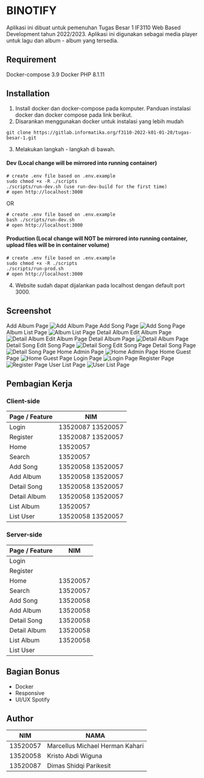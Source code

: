 # BINOTIFY

Aplikasi ini dibuat untuk pemenuhan Tugas Besar 1 IF3110 Web Based Development tahun 2022/2023.
Aplikasi ini digunakan sebagai media player untuk lagu dan album - album yang tersedia.

## Requirement
Docker-compose 3.9
Docker
PHP 8.1.11

## Installation
1. Install docker dan docker-compose pada komputer. Panduan instalasi docker dan docker compose pada link berikut.
2. Disarankan menggunakan docker untuk instalasi yang lebih mudah
```
git clone https://gitlab.informatika.org/f3110-2022-k01-01-20/tugas-besar-1.git
```
3. Melakukan langkah - langkah di bawah.

#### Dev (Local change will be mirrored into running container)
```
# create .env file based on .env.example
sudo chmod +x -R ./scripts
./scripts/run-dev.sh (use run-dev-build for the first time)
# open http://localhost:3000
```
OR
```
# create .env file based on .env.example
bash ./scripts/run-dev.sh
# open http://localhost:3000
```

#### Production (Local change will NOT be mirrored into running container, upload files will be in container volume)
```
# create .env file based on .env.example
sudo chmod +x -R ./scripts
./scripts/run-prod.sh
# open http://localhost:3000
```
4. Website sudah dapat dijalankan pada localhost dengan default port 3000.

## Screenshot
Add Album Page
![Add Album Page](/screenshots/addalbum.png)
Add Song Page
![Add Song Page](/screenshots/addsong.png)
Album List Page
![Album List Page](/screenshots/albumlist.png)
Detail Album Edit Album Page
![Detail Album Edit Album Page](/screenshots/detailalbum_editalbum.png)
Detail Album Page
![Detail Album Page](/screenshots/detailalbum.png)
Detail Song Edit Song Page
![Detail Song Edit Song Page](/screenshots/detailsong_editsong.png)
Detail Song Page
![Detail Song Page](/screenshots/detailsong.png)
Home Admin Page
![Home Admin Page](/screenshots/home_admin.png)
Home Guest Page
![Home Guest Page](/screenshots/home_guest.png)
Login Page
![Login Page](/screenshots/login.png)
Register Page
![Register Page](/screenshots/register.png)
User List Page
![User List Page](/screenshots/userlist.png)

## Pembagian Kerja
### Client-side
Page / Feature | NIM
--- | ---
Login | 13520087 13520057
Register | 13520087 13520057
Home | 13520057
Search | 13520057
Add Song | 13520058 13520057
Add Album | 13520058 13520057
Detail Song | 13520058 13520057
Detail Album | 13520058 13520057
List Album | 13520057
List User | 13520058 13520057

### Server-side
Page / Feature | NIM
--- | ---
Login | 
Register | 
Home | 13520057
Search | 13520057
Add Song | 13520058
Add Album | 13520058
Detail Song | 13520058
Detail Album | 13520058
List Album | 13520058
List User | 

## Bagian Bonus
- Docker
- Responsive
- UI/UX Spotify

## Author
NIM | NAMA
--- | ---
13520057 | Marcellus Michael Herman Kahari
13520058 | Kristo Abdi Wiguna
13520087 | Dimas Shidqi Parikesit